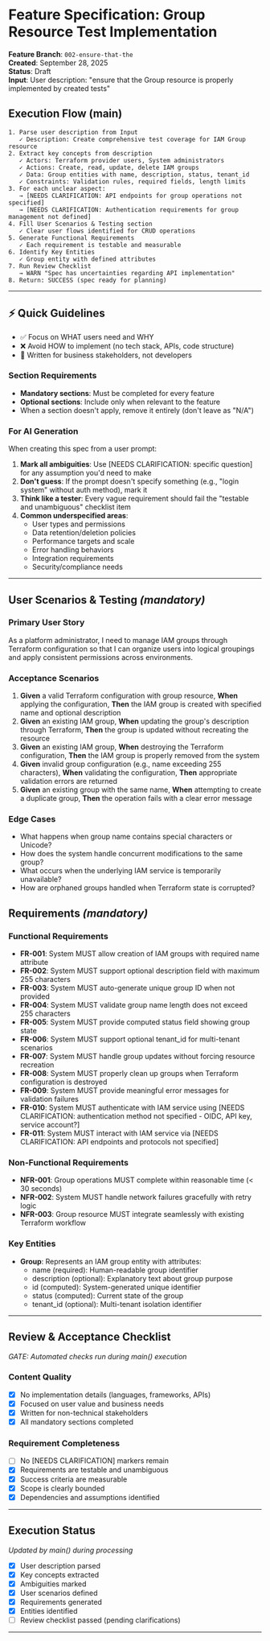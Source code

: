 # Feature Specification: Group Resource Test Implementation

**Feature Branch**: `002-ensure-that-the`  
**Created**: September 28, 2025  
**Status**: Draft  
**Input**: User description: "ensure that the Group resource is properly implemented by created tests"

## Execution Flow (main)
```
1. Parse user description from Input
   ✓ Description: Create comprehensive test coverage for IAM Group resource
2. Extract key concepts from description
   ✓ Actors: Terraform provider users, System administrators
   ✓ Actions: Create, read, update, delete IAM groups
   ✓ Data: Group entities with name, description, status, tenant_id
   ✓ Constraints: Validation rules, required fields, length limits
3. For each unclear aspect:
   → [NEEDS CLARIFICATION: API endpoints for group operations not specified]
   → [NEEDS CLARIFICATION: Authentication requirements for group management not defined]
4. Fill User Scenarios & Testing section
   ✓ Clear user flows identified for CRUD operations
5. Generate Functional Requirements
   ✓ Each requirement is testable and measurable
6. Identify Key Entities
   ✓ Group entity with defined attributes
7. Run Review Checklist
   → WARN "Spec has uncertainties regarding API implementation"
8. Return: SUCCESS (spec ready for planning)
```

---

## ⚡ Quick Guidelines
- ✅ Focus on WHAT users need and WHY
- ❌ Avoid HOW to implement (no tech stack, APIs, code structure)
- 👥 Written for business stakeholders, not developers

### Section Requirements
- **Mandatory sections**: Must be completed for every feature
- **Optional sections**: Include only when relevant to the feature
- When a section doesn't apply, remove it entirely (don't leave as "N/A")

### For AI Generation
When creating this spec from a user prompt:
1. **Mark all ambiguities**: Use [NEEDS CLARIFICATION: specific question] for any assumption you'd need to make
2. **Don't guess**: If the prompt doesn't specify something (e.g., "login system" without auth method), mark it
3. **Think like a tester**: Every vague requirement should fail the "testable and unambiguous" checklist item
4. **Common underspecified areas**:
   - User types and permissions
   - Data retention/deletion policies  
   - Performance targets and scale
   - Error handling behaviors
   - Integration requirements
   - Security/compliance needs

---

## User Scenarios & Testing *(mandatory)*

### Primary User Story
As a platform administrator, I need to manage IAM groups through Terraform configuration so that I can organize users into logical groupings and apply consistent permissions across environments.

### Acceptance Scenarios
1. **Given** a valid Terraform configuration with group resource, **When** applying the configuration, **Then** the IAM group is created with specified name and optional description
2. **Given** an existing IAM group, **When** updating the group's description through Terraform, **Then** the group is updated without recreating the resource
3. **Given** an existing IAM group, **When** destroying the Terraform configuration, **Then** the IAM group is properly removed from the system
4. **Given** invalid group configuration (e.g., name exceeding 255 characters), **When** validating the configuration, **Then** appropriate validation errors are returned
5. **Given** an existing group with the same name, **When** attempting to create a duplicate group, **Then** the operation fails with a clear error message

### Edge Cases
- What happens when group name contains special characters or Unicode?
- How does the system handle concurrent modifications to the same group?
- What occurs when the underlying IAM service is temporarily unavailable?
- How are orphaned groups handled when Terraform state is corrupted?

## Requirements *(mandatory)*

### Functional Requirements
- **FR-001**: System MUST allow creation of IAM groups with required name attribute
- **FR-002**: System MUST support optional description field with maximum 255 characters
- **FR-003**: System MUST auto-generate unique group ID when not provided
- **FR-004**: System MUST validate group name length does not exceed 255 characters
- **FR-005**: System MUST provide computed status field showing group state
- **FR-006**: System MUST support optional tenant_id for multi-tenant scenarios
- **FR-007**: System MUST handle group updates without forcing resource recreation
- **FR-008**: System MUST properly clean up groups when Terraform configuration is destroyed
- **FR-009**: System MUST provide meaningful error messages for validation failures
- **FR-010**: System MUST authenticate with IAM service using [NEEDS CLARIFICATION: authentication method not specified - OIDC, API key, service account?]
- **FR-011**: System MUST interact with IAM service via [NEEDS CLARIFICATION: API endpoints and protocols not specified]

### Non-Functional Requirements
- **NFR-001**: Group operations MUST complete within reasonable time (< 30 seconds)
- **NFR-002**: System MUST handle network failures gracefully with retry logic
- **NFR-003**: Group resource MUST integrate seamlessly with existing Terraform workflow

### Key Entities
- **Group**: Represents an IAM group entity with attributes:
  - name (required): Human-readable group identifier
  - description (optional): Explanatory text about group purpose
  - id (computed): System-generated unique identifier
  - status (computed): Current state of the group
  - tenant_id (optional): Multi-tenant isolation identifier

---

## Review & Acceptance Checklist
*GATE: Automated checks run during main() execution*

### Content Quality
- [x] No implementation details (languages, frameworks, APIs)
- [x] Focused on user value and business needs
- [x] Written for non-technical stakeholders
- [x] All mandatory sections completed

### Requirement Completeness
- [ ] No [NEEDS CLARIFICATION] markers remain
- [x] Requirements are testable and unambiguous  
- [x] Success criteria are measurable
- [x] Scope is clearly bounded
- [x] Dependencies and assumptions identified

---

## Execution Status
*Updated by main() during processing*

- [x] User description parsed
- [x] Key concepts extracted
- [x] Ambiguities marked
- [x] User scenarios defined
- [x] Requirements generated
- [x] Entities identified
- [ ] Review checklist passed (pending clarifications)

---
